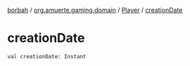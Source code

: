 [borbah](../../index.md) / [org.amuerte.gaming.domain](../index.md) / [Player](index.md) / [creationDate](./creation-date.md)

# creationDate

`val creationDate: Instant`